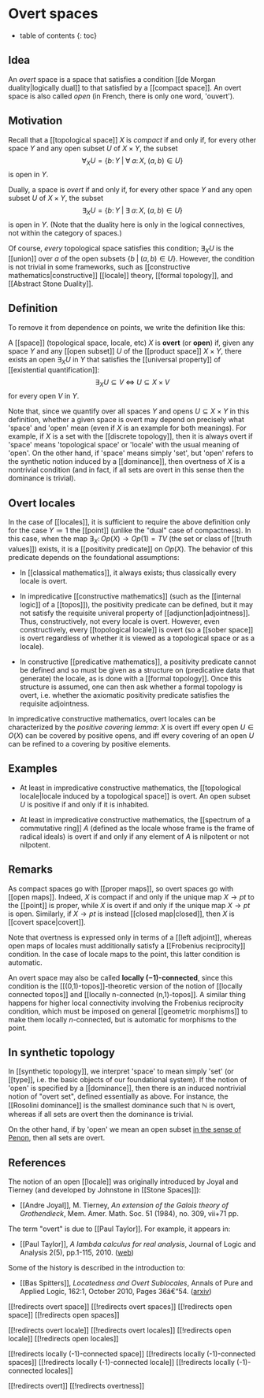 
# Overt spaces
* table of contents
{: toc}

## Idea

An _overt_ space is a space that satisfies a condition [[de Morgan duality|logically dual]] to that satisfied by a [[compact space]].  An overt space is also called _open_ (in French, there is only one word, 'ouvert').


## Motivation

Recall that a [[topological space]] $X$ is _compact_ if and only if, for every other space $Y$ and any open subset $U$ of $X \times Y$, the subset
$$ \forall_X U = \{ b\colon Y \;|\; \forall\; a\colon X,\; (a, b) \in U \} $$
is open in $Y$.

Dually, a space is _overt_ if and only if, for every other space $Y$ and any open subset $U$ of $X \times Y$, the subset
$$ \exists_X U = \{ b\colon Y \;|\; \exists\; a\colon X,\; (a, b) \in U \} $$
is open in $Y$.  (Note that the duality here is only in the logical connectives, not within the category of spaces.)

Of course, *every* topological space satisfies this condition; $\exists_X U$ is the [[union]] over $a$ of the open subsets $\{ b \;|\; (a,b) \in U \}$.  However, the condition is not trivial in some frameworks, such as [[constructive mathematics|constructive]] [[locale]] theory, [[formal topology]], and [[Abstract Stone Duality]].


## Definition

To remove it from dependence on points, we write the definition like this:

A [[space]] (topological space, locale, etc) $X$ is __overt__ (or __open__) if, given any space $Y$ and any [[open subset]] $U$ of the [[product space]] $X \times Y$, there exists an open $\exists_X U$ in $Y$ that satisfies the [[universal property]] of [[existential quantification]]:
$$ \exists_X U \subseteq V \;\Leftrightarrow\; U \subseteq X \times V $$
for every open $V$ in $Y$.

Note that, since we quantify over all spaces $Y$ and opens $U\subseteq X\times Y$ in this definition, whether a given space is overt may depend on precisely what 'space' and 'open' mean (even if $X$ is an example for both meanings).  For example, if $X$ is a set with the [[discrete topology]], then it is always overt if 'space' means 'topological space' or 'locale' with the usual meaning of 'open'.  On the other hand, if 'space' means simply 'set', but 'open' refers to the synthetic notion induced by a [[dominance]], then overtness of $X$ is a nontrivial condition (and in fact, if all sets are overt in this sense then the dominance is trivial).


## Overt locales

In the case of [[locales]], it is sufficient to require the above definition only for the case $Y \coloneqq 1$ the [[point]] (unlike the "dual" case of compactness).  In this case, when the map $\exists_X\colon Op(X) \to Op(1) = TV$ (the set or class of [[truth values]]) exists, it is a [[positivity predicate]] on $Op(X)$.  The behavior of this predicate depends on the foundational assumptions:

*  In [[classical mathematics]], it always exists; thus classically every locale is overt.

*  In impredicative [[constructive mathematics]] (such as the [[internal logic]] of a [[topos]]), the positivity predicate can be defined, but it may not satisfy the requisite univeral property of [[adjunction|adjointness]].  Thus, constructively, not every locale is overt.  However, even constructively, every [[topological locale]] is overt (so a [[sober space]] is overt regardless of whether it is viewed as a topological space or as a locale).

*  In constructive [[predicative mathematics]], a positivity predicate cannot be defined and so must be given as a structure on (predicative data that generate) the locale, as is done with a [[formal topology]].  Once this structure is assumed, one can then ask whether a formal topology is overt, i.e. whether the axiomatic positivity predicate satisfies the requisite adjointness.

In impredicative constructive mathematics, overt locales can be characterized by the *positive covering lemma*: $X$ is overt iff every open $U\in O(X)$ can be covered by positive opens, and iff every covering of an open $U$ can be refined to a covering by positive elements.

## Examples

* At least in impredicative constructive mathematics, the [[topological locale|locale induced by a topological space]] is overt. An open subset $U$ is positive if and only if it is inhabited.

* At least in impredicative constructive mathematics, the [[spectrum of a commutative ring]] $A$ (defined as the locale whose frame is the frame of radical ideals) is overt if and only if any element of $A$ is nilpotent or not nilpotent.

## Remarks

As compact spaces go with [[proper maps]], so overt spaces go with [[open maps]].  Indeed, $X$ is compact if and only if the unique map $X \to pt$ to the [[point]] is proper, while $X$ is overt if and only if the unique map $X \to pt$ is open.  Similarly, if $X\to pt$ is instead [[closed map|closed]], then $X$ is [[covert space|covert]].

Note that overtness is expressed only in terms of a [[left adjoint]], whereas open maps of locales must additionally satisfy a [[Frobenius reciprocity]] condition.  In the case of locale maps to the point, this latter condition is automatic.

An overt space may also be called **locally $(-1)$-connected**, since this condition is the [[(0,1)-topos]]-theoretic version of the notion of [[locally connected topos]] and [[locally n-connected (n,1)-topos]].  A similar thing happens for higher local connectivity involving the Frobenius reciprocity condition, which must be imposed on general [[geometric morphisms]] to make them locally $n$-connected, but is automatic for morphisms to the point.

## In synthetic topology

In [[synthetic topology]], we interpret 'space' to mean simply 'set' (or [[type]], i.e. the basic objects of our foundational system).  If the notion of 'open' is specified by a [[dominance]], then there is an induced nontrivial notion of "overt set", defined essentially as above.  For instance, the [[Rosolini dominance]] is the smallest dominance such that $\mathbb{N}$ is overt, whereas if all sets are overt then the dominance is trivial.

On the other hand, if by 'open' we mean an open subset [in the sense of Penon](/nlab/show/open+subspace#SynTop), then all sets are overt.

## References

The notion of an open [[locale]] was originally introduced by Joyal and Tierney (and developed by Johnstone in [[Stone Spaces]]):

* [[Andre Joyal]], M. Tierney, _An extension of the Galois theory of Grothendieck_,  Mem. Amer. Math. Soc. 51 (1984), no. 309, vii+71 pp. 

The term "overt" is due to [[Paul Taylor]].  For example, it appears in:

* [[Paul Taylor]], _A lambda calculus for real analysis_, Journal of Logic and Analysis 2(5), pp.1-115, 2010. ([web](http://www.paultaylor.eu/ASD/lamcra/))

Some of the history is described in the introduction to:

* [[Bas Spitters]], _Locatedness and Overt Sublocales_, Annals of Pure and Applied Logic, 162:1, October 2010, Pages 36â€“54. ([arxiv](http://arxiv.org/abs/math/0703561))

[[!redirects overt space]]
[[!redirects overt spaces]]
[[!redirects open space]]
[[!redirects open spaces]]

[[!redirects overt locale]]
[[!redirects overt locales]]
[[!redirects open locale]]
[[!redirects open locales]]

[[!redirects locally (-1)-connected space]]
[[!redirects locally (-1)-connected spaces]]
[[!redirects locally (-1)-connected locale]]
[[!redirects locally (-1)-connected locales]]

[[!redirects overt]]
[[!redirects overtness]]

